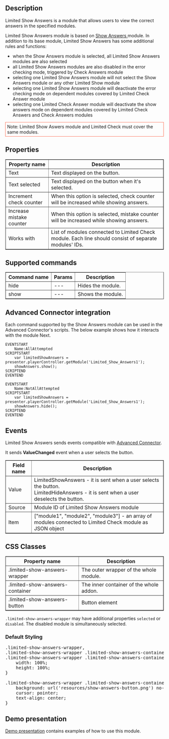 ## Description

Limited Show Answers is a module that allows users to view the correct answers in the specified modules. 

Limited Show Answers module is based on <a href="/doc/page/Show-Answers">Show Answers </a>module. In addition to its base module, Limited Show Answers has some additional rules and functions:

* when the Show Answers module is selected, all Limited Show Answers modules are also selected
* all Limited Show Answers modules are also disabled in the error checking mode, triggered by Check Answers module
* selecting one Limited Show Answers module will not select the Show Answers module or any other Limited Show module
* selecting one Limited Show Answers module will deactivate the error checking mode on dependent modules covered by Limited Check Answer module
* selecting one Limited Check Answer module will deactivate the show answers mode on dependent modules covered by Limited Check Answers and Check Answers modules

<div style="border:1px solid Tomato; padding:5px; margin-bottom:21px;">
Note: Limited Show Aswers module and Limited Check must cover the same modules.
</div>

## Properties

<table border='1'>
    <tr>
        <th>Property name</th>
        <th>Description</th>
    </tr>
    <tr>
        <td>Text</td>
        <td>Text displayed on the button.</td>
    </tr>
    <tr>
        <td>Text selected</td>
        <td>Text displayed on the button when it's selected.</td>
    </tr>
    <tr>
        <td>Increment check counter</td>
        <td>When this option is selected, check counter will be increased while showing answers.</td>
    </tr>
	<tr>
        <td>Increase mistake counter</td>
        <td>When this option is selected, mistake counter will be increased while showing answers.</td>
    </tr>
    <tr>
        <td>Works with</td>
        <td>List of modules connected to Limited Check module. Each line should consist of separate modules' IDs.</td>
    </tr>
</table>

## Supported commands

<table border='1'>
    <tr>
        <th>Command name</th>
        <th>Params</th>
        <th>Description</th>
    </tr>
    <tr>
        <td>hide</td>
        <td>---</td>
        <td>Hides the module.</td>
    </tr>
    <tr>
        <td>show</td>
        <td>---</td>
        <td>Shows the module.</td>
    </tr>
</table>

## Advanced Connector integration

Each command supported by the Show Answers module can be used in the Advanced Connector's scripts. The below example shows how it interacts with the module Next.

    EVENTSTART
        Name:AllAttempted
    SCRIPTSTART
        var limitedShowAnswers = presenter.playerController.getModule('Limited_Show_Answers1');
        showAnswers.show();
    SCRIPTEND
    EVENTEND
	
	EVENTSTART
        Name:NotAllAttempted
	SCRIPTSTART
        var limitedShowAnswers = presenter.playerController.getModule('Limited_Show_Answers1');
        showAnswers.hide();
	SCRIPTEND
	EVENTEND

## Events
Limited Show Answers sends events compatible with [Advanced Connector](/doc/page/Advanced-Connector). 

It sends <b>ValueChanged</b> event when a user selects the button.

<table border='1'>
    <tr>
        <th>Field name</th>
        <th>Description</th>
    </tr>
    <tr>
        <td>Value</td>
        <td>
            LimitedShowAnswers - it is sent when a user selects the button.<br />
            LimitedHideAnswers - it is sent when a user deselects the button.
        </td>
    </tr>
    <tr>
        <td>Source</td>
        <td>Module ID of Limited Show Answers module</td>
    </tr>
    <tr>
        <td>Item</td>
        <td>["module1", "module2", "module3"] - an array of modules connected to Limited Check module as JSON object</td>
    </tr>
</table>

## CSS Classes

<table border='1'>
    <tr>
        <th>Property name</th>
        <th>Description</th>
    </tr>
	<tr>
        <td>.limited-show-answers-wrapper</td>
        <td>The outer wrapper of the whole module.</td>
    </tr>
    <tr>
        <td>.limited-show-answers-container</td>
        <td>The inner container of the whole addon.</td>
    </tr>
    <tr>
        <td>.limited-show-answers-button</td>
        <td>Button element</td>
    </tr>
</table>

`.limited-show-answers-wrapper` may have additional properties `selected` or `disabled`. The disabled module is simultaneously selected.

### Default Styling

<pre>
.limited-show-answers-wrapper,
.limited-show-answers-wrapper .limited-show-answers-container,
.limited-show-answers-wrapper .limited-show-answers-container .limited-show-answers-button {
    width: 100%;
    height: 100%;
}

.limited-show-answers-wrapper .limited-show-answers-container .limited-show-answers-button {
    background: url('resources/show-answers-button.png') no-repeat center;
    cursor: pointer;
    text-align: center;
}
</pre>

## Demo presentation
<a href="https://www.mauthor.com/embed/5358261977743360">Demo presentation</a> contains examples of how to use this module. 